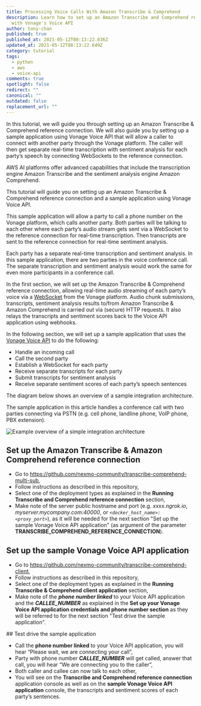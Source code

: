 ```yaml
---
title: Processing Voice Calls With Amazon Transcribe & Comprehend
description: Learn how to set up an Amazon Transcribe and Comprehend reference
  with Vonage's Voice API
author: tony-chan
published: true
published_at: 2021-05-12T08:13:22.636Z
updated_at: 2021-05-12T08:13:22.649Z
category: tutorial
tags:
  - python
  - aws
  - voice-api
comments: true
spotlight: false
redirect: ""
canonical: ""
outdated: false
replacement_url: ""
---
```

In this tutorial, we will guide you through setting up an Amazon Transcribe & Comprehend reference connection. We will also guide you by setting up a sample application using Vonage Voice API that will allow a caller to connect with another party through the Vonage platform. The caller will then get separate real-time transcription with sentiment analysis for each party’s speech by connecting WebSockets to the reference connection.

AWS AI platforms offer advanced capabilities that include the transcription engine Amazon Transcribe and the sentiment analysis engine Amazon Comprehend.

This tutorial will guide you on setting up an Amazon Transcribe & Comprehend reference connection and a sample application using Vonage Voice API.

This sample application will allow a party to call a phone number on the Vonage platform, which calls another party. Both parties will be talking to each other where each party’s audio stream gets sent via a WebSocket to the reference connection for real-time transcription. Then transcripts are sent to the reference connection for real-time sentiment analysis.

Each party has a separate real-time transcription and sentiment analysis. In this sample application, there are two parties in the voice conference call. The separate transcription and sentiment analysis would work the same for even more participants in a conference call.

In the first section, we will set up the Amazon Transcribe & Comprehend reference connection, allowing real-time audio streaming of each party’s voice via a [WebSocket](https://www.vonage.com/communications-apis/platform/websockets/) from the Vonage platform. Audio chunk submissions, transcripts, sentiment analysis results to/from Amazon Transcribe & Amazon Comprehend is carried out via (secure) HTTP requests. It also relays the transcripts and sentiment scores back to the Voice API application using webhooks.

In the following section, we will set up a sample application that uses the [Vonage Voice API](https://developer.nexmo.com/voice/voice-api/overview) to do the following:

* Handle an incoming call
* Call the second party
* Establish a WebSocket for each party
* Receive separate transcripts for each party
* Submit transcripts for sentiment analysis
* Receive separate sentiment scores of each party’s speech sentences

<sign-up number></sign-up>

The diagram below shows an overview of a sample integration architecture.

The sample application in this article handles a conference call with two parties connecting via PSTN (e.g. cell phone, landline phone, VoIP phone, PBX extension).

![Example overview of a simple integration architecture](/content/blog/processing-voice-calls-with-amazon-transcribe-comprehend/transcribe-comprehend.png)

## Set up the Amazon Transcribe & Amazon Comprehend reference connection

* Go to <https://github.com/nexmo-community/transcribe-comprehend-multi-sub>,
* Follow instructions as described in this repository,
* Select one of the deployment types as explained in the **Running Transcribe and Comprehend reference connection** section,
* Make note of the server public hostname and port (e.g. *xxxx.ngrok.io*, *myserver.mycompany.com:40000*, or *`<docker_host_name>:<proxy_port>`*), as it will be needed for the next section "Set up the sample Vonage Voice API application" (as argument of the parameter **TRANSCRIBE_COMPREHEND_REFERENCE_CONNECTION**).

## Set up the sample Vonage Voice API application

* Go to <https://github.com/nexmo-community/transcribe-comprehend-client>, 
* Follow instructions as described in this repository,
* Select one of the deployment types as explained in the **Running Transcribe & Comprehend client application** section,
* Make note of the ***phone number linked*** to your Voice API application and the ***CALLEE_NUMBER*** as explained in the **Set up your Vonage Voice API application credentials and phone number section** as they will be referred to for the next section "Test drive the sample application".

\## Test drive the sample application

* Call the **phone number linked** to your Voice API application, you will hear “Please wait, we are connecting your call”,
* Party with phone number ***CALLEE_NUMBER*** will get called, answer that call, you will hear “We are connecting you to the caller”,
* Both caller and callee can now talk to each other,
* You will see on the **Transcribe and Comprehend reference connection** application console as well as on the **sample Vonage Voice API application** console, the transcripts and sentiment scores of each party’s sentences.